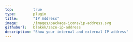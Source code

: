 ```yaml
---
top:         true
type:        plugin
title:       "IP Address"
image:       /images/package-icons/ip-address.svg
githuburl:   blakek/zazu-ip-address
description: "Show your internal and external IP address"
---
```

